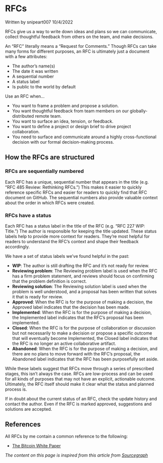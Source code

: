 # RFCs

Written by snipeart007 10/4/2022

RFCs give us a way to write down ideas and plans so we can communicate, collect thoughtful feedback from others on the team, and make decisions.

An “RFC” literally means a “Request for Comments.” Though RFCs can take many forms for different purposes, an RFC is ultimately just a document with a few attributes:

- The author’s name(s)
- The date it was written
- A sequential number
- A status label
- Is public to the world by default

Use an RFC when…

- You want to frame a problem and propose a solution.
- You want thoughtful feedback from team members on our globally-distributed remote team.
- You want to surface an idea, tension, or feedback.
- You want to define a project or design brief to drive project collaboration.
- You need to surface and communicate around a highly cross-functional decision with our formal decision-making process.

## How the RFCs are structured

### RFCs are sequentially numbered

Each RFC has a unique, sequential number that appears in the title (e.g. “RFC 485 Review: Rethinking RFCs.”) This makes it easier to quickly reference specific RFCs and easier for readers to quickly find that RFC document on GitHub. The sequential numbers also provide valuable context about the order in which RFCs were created.

### RFCs have a status

Each RFC has a status label in the title of the RFC (e.g. “RFC 227 WIP: Title.”) The author is responsible for keeping the title updated. These status labels help to provide more context for readers. They’re most helpful for readers to understand the RFC’s context and shape their feedback accordingly.

We have a set of status labels we’ve found helpful in the past:

- **WIP**: The author is still drafting the RFC and it’s not ready for review.
- **Reviewing problem**: The Reviewing problem label is used when the RFC has a firm problem statement, and reviews should focus on confirming that the problem definition is correct.
- **Reviewing solution**: The Reviewing solution label is used when the problem is well understood, and a proposal has been written that solves it that is ready for review.
- **Approved**: When the RFC is for the purpose of making a decision, the Approved label indicates that the decision has been made.
- **Implemented**: When the RFC is for the purpose of making a decision, the Implemented label indicates that the RFC’s proposal has been implemented.
- **Closed**: When the RFC is for the purpose of collaboration or discussion but not necessarily to make a decision or propose a specific outcome that will eventually become Implemented, the Closed label indicates that the RFC is no longer an active collaborative artifact.
- **Abandoned**: When the RFC is for the purpose of making a decision, and there are no plans to move forward with the RFC’s proposal, the Abandoned label indicates that the RFC has been purposefully set aside.

While these labels suggest that RFCs move through a series of prescribed stages, this isn’t always the case. RFCs are low-process and can be used for all kinds of purposes that may not have an explicit, actionable outcome. Ultimately, the RFC itself should make it clear what the status and planned process is.

If in doubt about the current status of an RFC, check the update history and contact the author.
Even if the RFC is marked approved, suggestions and solutions are accepted.

## References

All RFCs by me contain a common reference to the following:

- [The Bitcoin White Paper](https://bitcoin.org/en/bitcoin-paper)

*The content on this page is inspired from this article from [Sourcegraph](https://handbook.sourcegraph.com/company-info-and-process/communication/rfcs/)*
